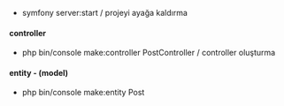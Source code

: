 - symfony server:start / projeyi ayağa kaldırma




#### controller
- php bin/console make:controller PostController / controller oluşturma





#### entity - (model) 

-  php bin/console make:entity Post 
